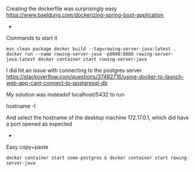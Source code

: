 Creating the dockerfile was surprisingly easy
https://www.baeldung.com/dockerizing-spring-boot-application

-
Commands to start it

`
mvn clean package
docker build --tag=rowing-server-java:latest .
docker run --name rowing-server-java -p8080:8080 rowing-server-java:latest
docker container start rowing-server-java
`

I did hit an issue with connecting to the postgres server
https://stackoverflow.com/questions/37482716/using-docker-to-launch-web-app-cant-connect-to-postgresql-db

My solution was insteadof localhost/5432 to run

hostname -I

And select the hostname of the desktop machine 172.17.0.1, which did have a port opened as expected

-

Easy copy+paste

`docker container start some-postgres & docker container start rowing-server-java`
